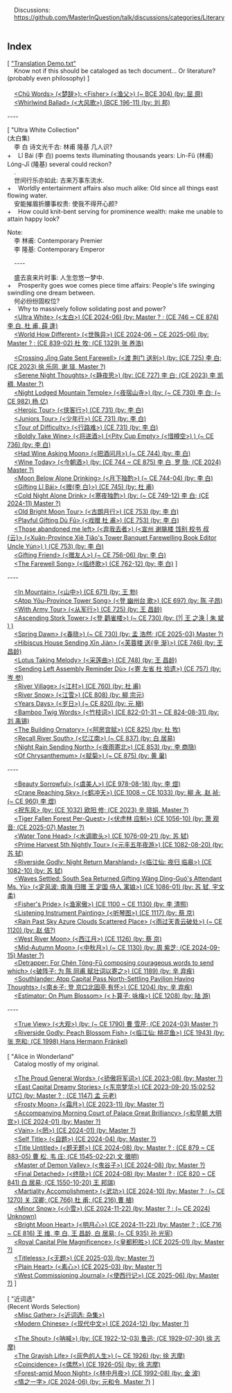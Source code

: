     Discussions:<br/>
    https://github.com/MasterInQuestion/talk/discussions/categories/Literary
\
<br/>
## Index

[ ["Translation Demo.txt"](https://github.com/MasterInQuestion/Honorificabilitudinitatibus/blob/main/Translation%20Demo.txt)<br/>
    Know not if this should be cataloged as tech document... Or literature? (probably even philosophy) ]<br/>
\
    [&lt;Chǔ Words> (<楚辞>): &lt;Fisher> (<渔父>) (~ BCE 304) (by: 屈 原)](https://github.com/MasterInQuestion/Honorificabilitudinitatibus/blob/main/Chu%20Words/Fisher.txt)<br/>
    [&lt;Whirlwind Ballad> (<大风歌>) (BCE 196-11) (by: 刘 邦)](https://github.com/MasterInQuestion/Honorificabilitudinitatibus/blob/main/大风歌.txt)

&#x2D;---

[ "Ultra White Collection"<br/>
(太白集)<br/>
    李 白 诗文光千古: 林甫 隆基 几人识?<br/>
+    Lǐ Bái (李 白) poems texts illuminating thousands years: Lín-Fǔ (林甫) Lóng-Jī (隆基) several could reckon?<br/>
    .<br/>
    世间行乐亦如此: 古来万事东流水.<br/>
+    Worldly entertainment affairs also much alike: Old since all things east flowing water.<br/>
    安能摧眉折腰事权贵: 使我不得开心颜?<br/>
+    How could knit-bent serving for prominence wealth: make me unable to attain happy look?

Note:<br/>
    李 林甫: Contemporary Premier<br/>
    李 隆基: Contemporary Emperor

    ----

    盛去哀来片时事: 人生忽悠一梦中.<br/>
+    Prosperity goes woe comes piece time affairs: People's life swinging swindling one dream between.<br/>
    何必纷纷固权位?<br/>
+    Why to massively follow solidating post and power?<br/>
    [&lt;Ultra White> (<太白>) (CE 2024-06) (by: Master ? ; (CE 746 ~ CE 874) 李 白, 杜 甫, 薛 逢)](https://github.com/MasterInQuestion/Honorificabilitudinitatibus/blob/main/Ultra%20White%20Collection/太白.txt)<br/>
    [&lt;World How Different> (<世殊异>) (CE 2024-06 ~ CE 2025-06) (by: Master ? ; (CE 839-02) 杜 牧; (CE 1329) 张 养浩)](https://github.com/MasterInQuestion/Honorificabilitudinitatibus/blob/main/Ultra%20White%20Collection/世殊异.txt)

    [&lt;Crossing Jīng Gate Sent Farewell> (<渡 荆门 送别>) (by: (CE 725) 李 白; (CE 2023) 徐 乐同, 谢 琰, Master ?)](https://github.com/MasterInQuestion/Honorificabilitudinitatibus/blob/main/Ultra%20White%20Collection/渡%20荆门%20送别.txt)<br/>
    [&lt;Serene Night Thoughts> (<静夜思>) (by: (CE 727) 李 白; (CE 2023) 李 凯稠, Master ?)](https://github.com/MasterInQuestion/Honorificabilitudinitatibus/blob/main/Ultra%20White%20Collection/静夜思.txt)<br/>
    [&lt;Night Lodged Mountain Temple> (<夜宿山寺>) (by: (~ CE 730) 李 白; (~ CE 982) 杨 亿)](https://github.com/MasterInQuestion/Honorificabilitudinitatibus/blob/main/Ultra%20White%20Collection/夜宿山寺.txt)<br/>
    [&lt;Heroic Tour> (<侠客行>) (CE 731) (by: 李 白)](https://github.com/MasterInQuestion/Honorificabilitudinitatibus/blob/main/Ultra%20White%20Collection/侠客行.txt)<br/>
    [&lt;Juniors Tour> (<少年行>) (CE 731) (by: 李 白)](https://github.com/MasterInQuestion/Honorificabilitudinitatibus/blob/main/Ultra%20White%20Collection/少年行.txt)<br/>
    [&lt;Tour of Difficulty> (<行路难>) (CE 731) (by: 李 白)](https://github.com/MasterInQuestion/Honorificabilitudinitatibus/blob/main/Ultra%20White%20Collection/行路难.txt)<br/>
    [&lt;Boldly Take Wine> (<将进酒>) (&lt;Pity Cup Empty> (<惜樽空>) ) (~ CE 736) (by: 李 白)](https://github.com/MasterInQuestion/Honorificabilitudinitatibus/blob/main/Ultra%20White%20Collection/将进酒.txt)<br/>
    [&lt;Had Wine Asking Moon> (<把酒问月>) (~ CE 744) (by: 李 白)](https://github.com/MasterInQuestion/Honorificabilitudinitatibus/blob/main/Ultra%20White%20Collection/把酒问月.txt)<br/>
    [&lt;Wine Today> (<今朝酒>) (by: (CE 744 ~ CE 875) 李 白, 罗 隐; (CE 2024) Master ?)](https://github.com/MasterInQuestion/Honorificabilitudinitatibus/blob/main/Ultra%20White%20Collection/今朝酒.txt)<br/>
    [&lt;Moon Below Alone Drinking> (<月下独酌>) (~ CE 744-04) (by: 李 白)](https://github.com/MasterInQuestion/Honorificabilitudinitatibus/blob/main/Ultra%20White%20Collection/月下独酌.txt)<br/>
    [&lt;Gifting Lǐ Bái> (<赠{李 白}>) (CE 745) (by: 杜 甫)](https://github.com/MasterInQuestion/Honorificabilitudinitatibus/blob/main/Ultra%20White%20Collection/赠李白.txt)<br/>
    [&lt;Cold Night Alone Drink> (<寒夜独酌>) (by: (~ CE 749-12) 李 白; (CE 2024-11) Master ?)](https://github.com/MasterInQuestion/Honorificabilitudinitatibus/blob/main/Ultra%20White%20Collection/寒夜独酌.txt)<br/>
    [&lt;Old Bright Moon Tour> (<古朗月行>) (CE 753) (by: 李 白)](https://github.com/MasterInQuestion/Honorificabilitudinitatibus/blob/main/Ultra%20White%20Collection/古朗月行.txt)<br/>
    [&lt;Playful Gifting Dù Fǔ> (<戏赠 杜 甫>) (CE 753) (by: 李 白)](https://github.com/MasterInQuestion/Honorificabilitudinitatibus/blob/main/Ultra%20White%20Collection/戏赠杜甫.txt)<br/>
    [&lt;Those abandoned me left> (<弃我去者>) (<宣州 谢朓楼 饯别 校书 叔 {云}> (&lt;Xuān-Province Xiè Tiǎo's Tower Banquet Farewelling Book Editor Uncle Yún>) ) (CE 753) (by: 李 白)](https://github.com/MasterInQuestion/Honorificabilitudinitatibus/blob/main/Ultra%20White%20Collection/弃我去者.txt)<br/>
    [&lt;Gifting Friend> (<赠友人>) (~ CE 756-06) (by: 李 白)](https://github.com/MasterInQuestion/Honorificabilitudinitatibus/blob/main/Ultra%20White%20Collection/赠友人.txt)<br/>
    [&lt;The Farewell Song> (<临终歌>) (CE 762-12) (by: 李 白)](https://github.com/MasterInQuestion/Honorificabilitudinitatibus/blob/main/Ultra%20White%20Collection/临终歌.txt) ]

&#x2D;---

    [&lt;In Mountain> (<山中>) (CE 671) (by: 王 勃)](https://github.com/MasterInQuestion/Honorificabilitudinitatibus/blob/main/山中.txt)<br/>
    [&lt;Atop Yōu-Province Tower Song> (<登 幽州台 歌>) (CE 697) (by: 陈 子昂)](https://github.com/MasterInQuestion/Honorificabilitudinitatibus/blob/main/登幽州台歌.txt)<br/>
    [&lt;With Army Tour> (<从军行>) (CE 725) (by: 王 昌龄)](https://github.com/MasterInQuestion/Honorificabilitudinitatibus/blob/main/从军行.txt)<br/>
    [&lt;Ascending Stork Tower> (<登 鹳雀楼>) (~ CE 730) (by: (?| 王 之涣 | 朱 斌 ) )](https://github.com/MasterInQuestion/Honorificabilitudinitatibus/blob/main/登鹳雀楼.txt)<br/>
    [&lt;Spring Dawn> (<春晓>) (~ CE 730) (by: 孟 浩然; (CE 2025-03) Master ?)](https://github.com/MasterInQuestion/Honorificabilitudinitatibus/blob/main/春晓.txt)<br/>
    [&lt;Hibiscus House Sending Xīn Jiàn> (<芙蓉楼 送{辛 渐}>) (CE 746) (by: 王 昌龄)](https://github.com/MasterInQuestion/Honorificabilitudinitatibus/blob/main/芙蓉楼送辛渐.txt)<br/>
    [&lt;Lotus Taking Melody> (<采莲曲>) (CE 748) (by: 王 昌龄)](https://github.com/MasterInQuestion/Honorificabilitudinitatibus/blob/main/采莲曲.txt)<br/>
    [&lt;Sending Left Assembly Reminder Dù> (<寄 左省 杜 拾遗>) (CE 757) (by: 岑 参)](https://github.com/MasterInQuestion/Honorificabilitudinitatibus/blob/main/寄%20左省%20杜%20拾遗.txt)<br/>
    [&lt;River Village> (<江村>) (CE 760) (by: 杜 甫)](https://github.com/MasterInQuestion/Honorificabilitudinitatibus/blob/main/江村%20(杜%20甫).txt)<br/>
    [&lt;River Snow> (<江雪>) (CE 808) (by: 柳 宗元)](https://github.com/MasterInQuestion/Honorificabilitudinitatibus/blob/main/江雪.txt)<br/>
    [&lt;Years Days> (<岁日>) (~ CE 820) (by: 元 稹)](https://github.com/MasterInQuestion/Honorificabilitudinitatibus/blob/main/岁日.txt)<br/>
    [&lt;Bamboo Twig Words> (<竹枝词>) (CE 822-01-31 ~ CE 824-08-31) (by: 刘 禹锡)](https://github.com/MasterInQuestion/Honorificabilitudinitatibus/blob/main/竹枝词.txt)<br/>
    [&lt;The Building Ornatory> (<阿房宫赋>) (CE 825) (by: 杜 牧)](https://github.com/MasterInQuestion/Honorificabilitudinitatibus/blob/main/阿房宫赋.txt)<br/>
    [&lt;Recall River South> (<忆江南>) (~ CE 837) (by: 白 居易)](https://github.com/MasterInQuestion/Honorificabilitudinitatibus/blob/main/忆江南.txt)<br/>
    [&lt;Night Rain Sending North> (<夜雨寄北>) (CE 853) (by: 李 商隐)](https://github.com/MasterInQuestion/Honorificabilitudinitatibus/blob/main/夜雨寄北.txt)<br/>
    [&lt;Of Chrysanthemum> (<赋菊>) (~ CE 875) (by: 黄 巢)](https://github.com/MasterInQuestion/Honorificabilitudinitatibus/blob/main/赋菊.txt)

&#x2D;---

    [&lt;Beauty Sorrowful> (<虞美人>) (CE 978-08-18) (by: 李 煜)](https://github.com/MasterInQuestion/Honorificabilitudinitatibus/blob/main/虞美人%20(李%20煜).txt)<br/>
    [&lt;Crane Reaching Sky> (<鹤冲天>) (CE 1008 ~ CE 1033) (by: 柳 永, 赵 祯; (~ CE 960) 李 煜)](https://github.com/MasterInQuestion/Honorificabilitudinitatibus/blob/main/鹤冲天.txt)<br/>
    [<祝东风> (by: (CE 1032) 欧阳 修; (CE 2023) 辛 晓娟, Master ?)](https://github.com/MasterInQuestion/Honorificabilitudinitatibus/blob/main/祝东风.txt)<br/>
    [&lt;Tiger Fallen Forest Per-Quest> (<伏虎林 应制>) (CE 1056-10) (by: 萧 观音; (CE 2025-07) Master ?)](https://github.com/MasterInQuestion/Honorificabilitudinitatibus/blob/main/伏虎林.txt)<br/>
    [&lt;Water Tone Head> (<水调歌头>) (CE 1076-09-21) (by: 苏 轼)](https://github.com/MasterInQuestion/Honorificabilitudinitatibus/blob/main/水调歌头.txt)<br/>
    [&lt;Prime Harvest 5th Nightly Tour> (<元丰五年夜游>) (CE 1082-08-20) (by: 苏 轼)](https://github.com/MasterInQuestion/Honorificabilitudinitatibus/blob/main/元丰五年夜游.txt)<br/>
    [&lt;Riverside Godly: Night Return Marshland> (<临江仙: 夜归 临皋>) (CE 1082-10) (by: 苏 轼)](https://github.com/MasterInQuestion/Honorificabilitudinitatibus/blob/main/临江仙%20-%20夜归临皋.txt)<br/>
    [&lt;Waves Settled: South Sea Returned Gifting Wáng Dìng-Guó's Attendant Ms. Yù> (<定风波: 南海 归赠 王 定国 侍人 寓娘>) (CE 1086-01) (by: 苏 轼, 宇文 柔)](https://github.com/MasterInQuestion/Honorificabilitudinitatibus/blob/main/定风波%20(柔奴).txt)<br/>
    [&lt;Fisher's Pride> (<渔家傲>) (CE 1100 ~ CE 1130) (by: 李 清照)](https://github.com/MasterInQuestion/Honorificabilitudinitatibus/blob/main/渔家傲%20(李%20清照).txt)<br/>
    [&lt;Listening Instrument Painting> (<听琴图>) (CE 1117) (by: 蔡 京)](https://github.com/MasterInQuestion/Honorificabilitudinitatibus/blob/main/听琴图.txt)<br/>
    [&lt;Rain Past Sky Azure Clouds Scattered Place> (<雨过天青云破处>) (~ CE 1120) (by: 赵 佶?)](https://github.com/MasterInQuestion/Honorificabilitudinitatibus/blob/main/雨过天青云破处.txt)<br/>
    [&lt;West River Moon> (<西江月>) (CE 1126) (by: 蔡 京)](https://github.com/MasterInQuestion/Honorificabilitudinitatibus/blob/main/西江月%20(蔡%20京).txt)<br/>
    [&lt;Mid-Autumn Moon> (<中秋月>) (~ CE 1130) (by: 周 紫芝; (CE 2024-09-15) Master ?)](https://github.com/MasterInQuestion/Honorificabilitudinitatibus/blob/main/中秋月%20(周%20紫芝).txt)<br/>
    [&lt;Detrapper: For Chén Tóng-Fǔ composing courageous words to send which> (<破阵子: 为 陈 同甫 赋壮词以寄之>) (CE 1189) (by: 辛 弃疾)](https://github.com/MasterInQuestion/Honorificabilitudinitatibus/blob/main/破阵子%20-%20陈%20同甫.txt)<br/>
    [&lt;Southlander: Atop Capital Pass North-Settling Pavilion Having Thoughts> (<南乡子: 登 京口北固亭 有怀>) (CE 1204) (by: 辛 弃疾)](https://github.com/MasterInQuestion/Honorificabilitudinitatibus/blob/main/南乡子%20-%20北固亭.txt)<br/>
    [&lt;Estimator: On Plum Blossom> (<卜算子: 咏梅>) (CE 1208) (by: 陆 游)](https://github.com/MasterInQuestion/Honorificabilitudinitatibus/blob/main/卜算子%20-%20咏梅.txt)

&#x2D;---

    [&lt;True View> (<大观>) (by: (~ CE 1790) 曹 雪芹; (CE 2024-03) Master ?)](https://github.com/MasterInQuestion/Honorificabilitudinitatibus/blob/main/大观.txt)<br/>
    [&lt;Riverside Godly: Peach Blossom Fish> (<临江仙: 桃花鱼>) (CE 1943) (by: 张 充和; (CE 1998) Hans Hermann Fränkel)](https://github.com/MasterInQuestion/Honorificabilitudinitatibus/blob/main/临江仙%20-%20桃花鱼.txt)<br/>
\
[ "Alice in Wonderland"<br/>
    Catalog mostly of my original.

    [&lt;The Proud General Words> (<骄傲将军词>) (CE 2023-08) (by: Master ?)](https://github.com/MasterInQuestion/Honorificabilitudinitatibus/blob/main/Alice%20in%20Wonderland/骄傲将军词.txt)<br/>
    [&lt;East Capital Dreamy Stories> (<东京梦华>) (CE 2023-09-20 15:02:52 UTC) (by: Master ? ; (CE 1147) 孟 元老)](https://github.com/MasterInQuestion/Honorificabilitudinitatibus/blob/main/Alice%20in%20Wonderland/东京梦华.txt)<br/>
    [&lt;Frosty Moon> (<霜月>) (CE 2023-11) (by: Master ?)](https://github.com/MasterInQuestion/Honorificabilitudinitatibus/blob/main/Alice%20in%20Wonderland/霜月.txt)<br/>
    [&lt;Accompanying Morning Court of Palace Great Brilliancy> (<和早朝 大明宫>) (CE 2024-01) (by: Master ?)](https://github.com/MasterInQuestion/Honorificabilitudinitatibus/blob/main/Alice%20in%20Wonderland/和早朝%20大明宫.txt)<br/>
    [&lt;Vain> (<罔>) (CE 2024-01) (by: Master ?)](https://github.com/MasterInQuestion/Honorificabilitudinitatibus/blob/main/Alice%20in%20Wonderland/罔.txt)<br/>
    [&lt;Self Title> (<自题>) (CE 2024-04) (by: Master ?)](https://github.com/MasterInQuestion/Honorificabilitudinitatibus/blob/main/Alice%20in%20Wonderland/自题.txt)<br/>
    [&lt;Title Untitled> (<题无题>) (CE 2024-08) (by: Master ? ; (CE 879 ~ CE 883-05) 曹 松, 韦 庄; (CE 1545-02-22) 文 徵明)](https://github.com/MasterInQuestion/Honorificabilitudinitatibus/blob/main/Alice%20in%20Wonderland/题无题.txt)<br/>
    [&lt;Master of Demon Valley> (<鬼谷子>) (CE 2024-08) (by: Master ?)](https://github.com/MasterInQuestion/Honorificabilitudinitatibus/blob/main/Alice%20in%20Wonderland/鬼谷子.txt)<br/>
    [&lt;Final Detached> (<终隐>) (CE 2024-08) (by: Master ? ; (CE 820 ~ CE 841) 白 居易; (CE 1550-10-20) 王 邦瑞)](https://github.com/MasterInQuestion/Honorificabilitudinitatibus/blob/main/Alice%20in%20Wonderland/终隐.txt)<br/>
    [&lt;Martiality Accomplishment> (<武功>) (CE 2024-10) (by: Master ? ; (~ CE 1270) 关 汉卿; (CE 766) 杜 甫; (CE 216) 曹 植)](https://github.com/MasterInQuestion/Honorificabilitudinitatibus/blob/main/Alice%20in%20Wonderland/武功.txt)<br/>
    [&lt;Minor Snow> (<小雪>) (CE 2024-11-22) (by: Master ? ; (~ CE 2024) Unknown)](https://github.com/MasterInQuestion/Honorificabilitudinitatibus/blob/main/Alice%20in%20Wonderland/小雪.txt)<br/>
    [&lt;Bright Moon Heart> (<明月心>) (CE 2024-11-22) (by: Master ? ; (CE 716 ~ CE 816) 王 维, 李 白, 王 昌龄, 白 居易; (~ CE 935) 孙 光宪)](https://github.com/MasterInQuestion/Honorificabilitudinitatibus/blob/main/Alice%20in%20Wonderland/明月心.txt)<br/>
    [&lt;Royal Capital Pile Magnificence> (<皇都积胜>) (CE 2025-01) (by: Master ?)](https://github.com/MasterInQuestion/Honorificabilitudinitatibus/blob/main/Alice%20in%20Wonderland/皇都积胜.txt)<br/>
    [&lt;Titleless> (<无题>) (CE 2025-03) (by: Master ?)](https://github.com/MasterInQuestion/Honorificabilitudinitatibus/blob/main/Alice%20in%20Wonderland/无题.txt)<br/>
    [&lt;Plain Heart> (<素心>) (CE 2025-03) (by: Master ?)](https://github.com/MasterInQuestion/Honorificabilitudinitatibus/blob/main/Alice%20in%20Wonderland/素心.txt)<br/>
    [&lt;West Commissioning Journal> (<使西行记>) (CE 2025-06) (by: Master ?)](https://github.com/MasterInQuestion/Honorificabilitudinitatibus/blob/main/Alice%20in%20Wonderland/使西行记.txt) ]<br/>
\
[ "近词选"<br/>
(Recent Words Selection)<br/>
    [&lt;Misc Gather> (<近词选: 杂集>)](https://github.com/MasterInQuestion/Honorificabilitudinitatibus/blob/main/近词选/!近词选.txt)<br/>
    [&lt;Modern Chinese> (<现代中文>) (CE 2024-12) (by: Master ?)](https://github.com/MasterInQuestion/Honorificabilitudinitatibus/blob/main/近词选/!现代中文.txt)

    [&lt;The Shout> (<呐喊>) (by: (CE 1922-12-03) 鲁迅; (CE 1929-07-30) 徐 志摩)](https://github.com/MasterInQuestion/Honorificabilitudinitatibus/blob/main/近词选/%5B1922~1929%5D%20呐喊%20-%20鲁迅,%20徐%20志摩.txt)<br/>
    [&lt;The Grayish Life> (<灰色的人生>) (~ CE 1926) (by: 徐 志摩)](https://github.com/MasterInQuestion/Honorificabilitudinitatibus/blob/main/近词选/%5B1926%5D%20灰色的人生%20-%20徐%20志摩.txt)<br/>
    [&lt;Coincidence> (<偶然>) (CE 1926-05) (by: 徐 志摩)](https://github.com/MasterInQuestion/Honorificabilitudinitatibus/blob/main/近词选/%5B192605%5D%20偶然%20-%20徐%20志摩.txt)<br/>
    [&lt;Forest-amid Moon Night> (<林中月夜>) (CE 1992-08) (by: 金 波)](https://github.com/MasterInQuestion/Honorificabilitudinitatibus/blob/main/近词选/%5B199208%5D%20林中月夜%20-%20金%20波.txt)<br/>
    [<情之一字> (CE 2024-06) (by: 元和令, Master ?)](https://github.com/MasterInQuestion/Honorificabilitudinitatibus/blob/main/近词选/%5B202406%5D%20情之一字%20-%20元和令.txt) ]
